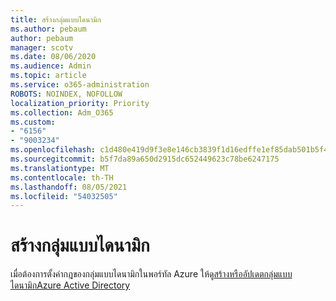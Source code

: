 ```yaml
---
title: สร้างกลุ่มแบบไดนามิก
ms.author: pebaum
author: pebaum
manager: scotv
ms.date: 08/06/2020
ms.audience: Admin
ms.topic: article
ms.service: o365-administration
ROBOTS: NOINDEX, NOFOLLOW
localization_priority: Priority
ms.collection: Adm_O365
ms.custom:
- "6156"
- "9003234"
ms.openlocfilehash: c1d480e419d9f3e8e146cb3839f1d16edffe1ef85dab501b5f447145b00f9358
ms.sourcegitcommit: b5f7da89a650d2915dc652449623c78be6247175
ms.translationtype: MT
ms.contentlocale: th-TH
ms.lasthandoff: 08/05/2021
ms.locfileid: "54032505"
---
```

# <a name="create-a-dynamic-group"></a>สร้างกลุ่มแบบไดนามิก

เมื่อต้องการตั้งค่ากฎของกลุ่มแบบไดนามิกในพอร์ทัล Azure ให้ดู[สร้างหรืออัปเดตกลุ่มแบบไดนามิกAzure Active Directory](https://docs.microsoft.com/azure/active-directory/users-groups-roles/groups-create-rule)